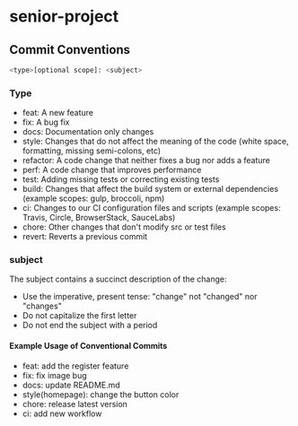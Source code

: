 # senior-project

## Commit Conventions

```bash
<type>[optional scope]: <subject>
```
### Type
- feat: A new feature
- fix: A bug fix
- docs: Documentation only changes
- style: Changes that do not affect the meaning of the code (white space, formatting, missing semi-colons, etc)
- refactor: A code change that neither fixes a bug nor adds a feature
- perf: A code change that improves performance
- test: Adding missing tests or correcting existing tests
- build: Changes that affect the build system or external dependencies (example scopes: gulp, broccoli, npm)
- ci: Changes to our CI configuration files and scripts (example scopes: Travis, Circle, BrowserStack, SauceLabs)
- chore: Other changes that don't modify src or test files
- revert: Reverts a previous commit

### subject
The subject contains a succinct description of the change:

- Use the imperative, present tense: "change" not "changed" nor "changes"
- Do not capitalize the first letter
- Do not end the subject with a period

#### Example Usage of Conventional Commits
- feat: add the register feature
- fix: fix image bug
- docs: update README.md
- style(homepage): change the button color
- chore: release latest version
- ci: add new workflow